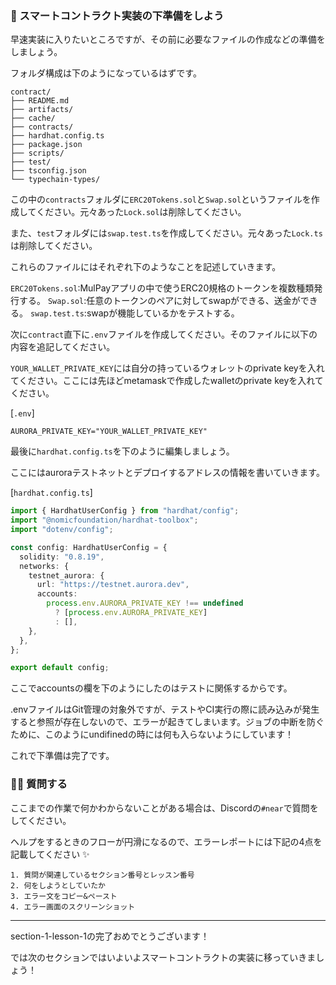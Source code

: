 ### 📜 スマートコントラクト実装の下準備をしよう

早速実装に入りたいところですが、その前に必要なファイルの作成などの準備をしましょう。

フォルダ構成は下のようになっているはずです。

```
contract/
├── README.md
├── artifacts/
├── cache/
├── contracts/
├── hardhat.config.ts
├── package.json
├── scripts/
├── test/
├── tsconfig.json
└── typechain-types/
```

この中の`contracts`フォルダに`ERC20Tokens.sol`と`Swap.sol`というファイルを作成してください。元々あった`Lock.sol`は削除してください。

また、`test`フォルダには`swap.test.ts`を作成してください。元々あった`Lock.ts`は削除してください。

これらのファイルにはそれぞれ下のようなことを記述していきます。

`ERC20Tokens.sol`:MulPayアプリの中で使うERC20規格のトークンを複数種類発行する。
`Swap.sol`:任意のトークンのペアに対してswapができる、送金ができる。
`swap.test.ts`:swapが機能しているかをテストする。

次に`contract`直下に`.env`ファイルを作成してください。そのファイルに以下の内容を追記してください。

`YOUR_WALLET_PRIVATE_KEY`には自分の持っているウォレットのprivate keyを入れてください。ここには先ほどmetamaskで作成したwalletのprivate keyを入れてください。

[`.env`]

```
AURORA_PRIVATE_KEY="YOUR_WALLET_PRIVATE_KEY"
```

最後に`hardhat.config.ts`を下のように編集しましょう。

ここにはauroraテストネットとデプロイするアドレスの情報を書いていきます。

[`hardhat.config.ts`]

```ts
import { HardhatUserConfig } from "hardhat/config";
import "@nomicfoundation/hardhat-toolbox";
import "dotenv/config";

const config: HardhatUserConfig = {
  solidity: "0.8.19",
  networks: {
    testnet_aurora: {
      url: "https://testnet.aurora.dev",
      accounts:
        process.env.AURORA_PRIVATE_KEY !== undefined
          ? [process.env.AURORA_PRIVATE_KEY]
          : [],
    },
  },
};

export default config;
```

ここでaccountsの欄を下のようにしたのはテストに関係するからです。

.envファイルはGit管理の対象外ですが、テストやCI実行の際に読み込みが発生すると参照が存在しないので、エラーが起きてしまいます。ジョブの中断を防ぐために、このようにundifinedの時には何も入らないようにしています！

これで下準備は完了です。

### 🙋‍♂️ 質問する

ここまでの作業で何かわからないことがある場合は、Discordの`#near`で質問をしてください。

ヘルプをするときのフローが円滑になるので、エラーレポートには下記の4点を記載してください ✨

```
1. 質問が関連しているセクション番号とレッスン番号
2. 何をしようとしていたか
3. エラー文をコピー&ペースト
4. エラー画面のスクリーンショット
```

---

section-1-lesson-1の完了おめでとうございます！

では次のセクションではいよいよスマートコントラクトの実装に移っていきましょう！
